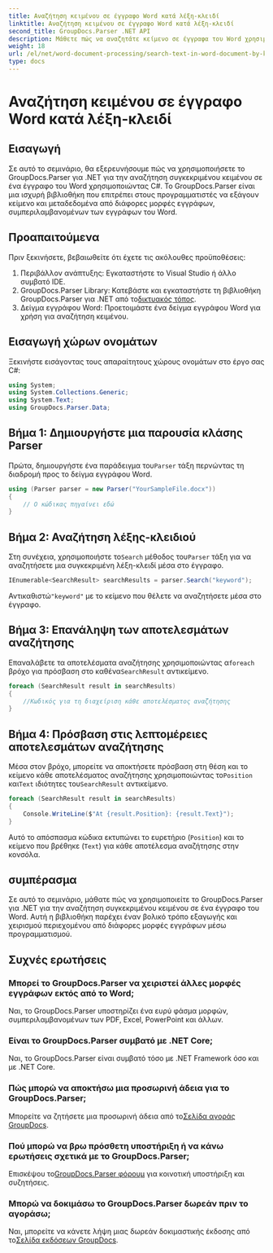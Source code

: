 ```yaml
---
title: Αναζήτηση κειμένου σε έγγραφο Word κατά λέξη-κλειδί
linktitle: Αναζήτηση κειμένου σε έγγραφο Word κατά λέξη-κλειδί
second_title: GroupDocs.Parser .NET API
description: Μάθετε πώς να αναζητάτε κείμενο σε έγγραφα του Word χρησιμοποιώντας το GroupDocs.Parser για .NET. Εξαγωγή συγκεκριμένων λέξεων-κλειδιών αποτελεσματικά.
weight: 18
url: /el/net/word-document-processing/search-text-in-word-document-by-keyword/
type: docs
---
```

# Αναζήτηση κειμένου σε έγγραφο Word κατά λέξη-κλειδί

## Εισαγωγή
Σε αυτό το σεμινάριο, θα εξερευνήσουμε πώς να χρησιμοποιήσετε το GroupDocs.Parser για .NET για την αναζήτηση συγκεκριμένου κειμένου σε ένα έγγραφο του Word χρησιμοποιώντας C#. Το GroupDocs.Parser είναι μια ισχυρή βιβλιοθήκη που επιτρέπει στους προγραμματιστές να εξάγουν κείμενο και μεταδεδομένα από διάφορες μορφές εγγράφων, συμπεριλαμβανομένων των εγγράφων του Word.
## Προαπαιτούμενα
Πριν ξεκινήσετε, βεβαιωθείτε ότι έχετε τις ακόλουθες προϋποθέσεις:
1. Περιβάλλον ανάπτυξης: Εγκαταστήστε το Visual Studio ή άλλο συμβατό IDE.
2.  GroupDocs.Parser Library: Κατεβάστε και εγκαταστήστε τη βιβλιοθήκη GroupDocs.Parser για .NET από το[δικτυακός τόπος](https://releases.groupdocs.com/parser/net/).
3. Δείγμα εγγράφου Word: Προετοιμάστε ένα δείγμα εγγράφου Word για χρήση για αναζήτηση κειμένου.

## Εισαγωγή χώρων ονομάτων
Ξεκινήστε εισάγοντας τους απαραίτητους χώρους ονομάτων στο έργο σας C#:
```csharp
using System;
using System.Collections.Generic;
using System.Text;
using GroupDocs.Parser.Data;
```
## Βήμα 1: Δημιουργήστε μια παρουσία κλάσης Parser
 Πρώτα, δημιουργήστε ένα παράδειγμα του`Parser` τάξη περνώντας τη διαδρομή προς το δείγμα εγγράφου Word.
```csharp
using (Parser parser = new Parser("YourSampleFile.docx"))
{
    // Ο κώδικας πηγαίνει εδώ
}
```
## Βήμα 2: Αναζήτηση λέξης-κλειδιού
 Στη συνέχεια, χρησιμοποιήστε το`Search` μέθοδος του`Parser` τάξη για να αναζητήσετε μια συγκεκριμένη λέξη-κλειδί μέσα στο έγγραφο.
```csharp
IEnumerable<SearchResult> searchResults = parser.Search("keyword");
```
 Αντικαθιστώ`"keyword"` με το κείμενο που θέλετε να αναζητήσετε μέσα στο έγγραφο.
## Βήμα 3: Επανάληψη των αποτελεσμάτων αναζήτησης
 Επαναλάβετε τα αποτελέσματα αναζήτησης χρησιμοποιώντας α`foreach` βρόχο για πρόσβαση στο καθένα`SearchResult` αντικείμενο.
```csharp
foreach (SearchResult result in searchResults)
{
    //Κωδικός για τη διαχείριση κάθε αποτελέσματος αναζήτησης
}
```
## Βήμα 4: Πρόσβαση στις λεπτομέρειες αποτελεσμάτων αναζήτησης
 Μέσα στον βρόχο, μπορείτε να αποκτήσετε πρόσβαση στη θέση και το κείμενο κάθε αποτελέσματος αναζήτησης χρησιμοποιώντας το`Position` και`Text` ιδιότητες του`SearchResult` αντικείμενο.
```csharp
foreach (SearchResult result in searchResults)
{
    Console.WriteLine($"At {result.Position}: {result.Text}");
}
```
Αυτό το απόσπασμα κώδικα εκτυπώνει το ευρετήριο (`Position`) και το κείμενο που βρέθηκε (`Text`) για κάθε αποτέλεσμα αναζήτησης στην κονσόλα.

## συμπέρασμα
Σε αυτό το σεμινάριο, μάθατε πώς να χρησιμοποιείτε το GroupDocs.Parser για .NET για την αναζήτηση συγκεκριμένου κειμένου σε ένα έγγραφο του Word. Αυτή η βιβλιοθήκη παρέχει έναν βολικό τρόπο εξαγωγής και χειρισμού περιεχομένου από διάφορες μορφές εγγράφων μέσω προγραμματισμού.

## Συχνές ερωτήσεις
### Μπορεί το GroupDocs.Parser να χειριστεί άλλες μορφές εγγράφων εκτός από το Word;
Ναι, το GroupDocs.Parser υποστηρίζει ένα ευρύ φάσμα μορφών, συμπεριλαμβανομένων των PDF, Excel, PowerPoint και άλλων.
### Είναι το GroupDocs.Parser συμβατό με .NET Core;
Ναι, το GroupDocs.Parser είναι συμβατό τόσο με .NET Framework όσο και με .NET Core.
### Πώς μπορώ να αποκτήσω μια προσωρινή άδεια για το GroupDocs.Parser;
 Μπορείτε να ζητήσετε μια προσωρινή άδεια από το[Σελίδα αγοράς GroupDocs](https://purchase.groupdocs.com/temporary-license/).
### Πού μπορώ να βρω πρόσθετη υποστήριξη ή να κάνω ερωτήσεις σχετικά με το GroupDocs.Parser;
 Επισκέψου το[GroupDocs.Parser φόρουμ](https://forum.groupdocs.com/c/parser/17) για κοινοτική υποστήριξη και συζητήσεις.
### Μπορώ να δοκιμάσω το GroupDocs.Parser δωρεάν πριν το αγοράσω;
 Ναι, μπορείτε να κάνετε λήψη μιας δωρεάν δοκιμαστικής έκδοσης από το[Σελίδα εκδόσεων GroupDocs](https://releases.groupdocs.com/).